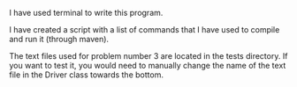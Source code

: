 I have used terminal to write this program.

I have created a script with a list of commands that I have used to compile and run it (through maven).

The text files used for problem number 3 are located in the tests directory. If you want to test it, you would need to manually change the name of the text file in the Driver class towards the bottom.